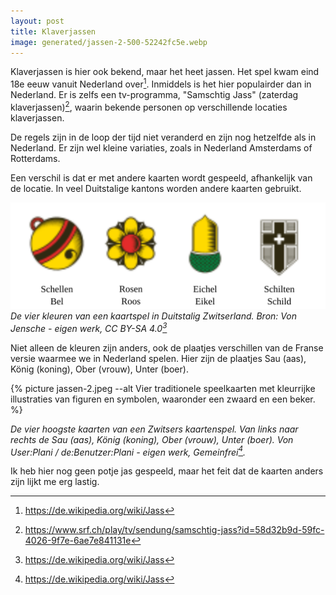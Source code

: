 ```yaml
---
layout: post
title: Klaverjassen
image: generated/jassen-2-500-52242fc5e.webp
---
```


Klaverjassen is hier ook bekend, maar het heet jassen. Het spel kwam eind 18e eeuw vanuit Nederland over[^1]. Inmiddels is het hier populairder dan in Nederland. Er is zelfs een tv-programma, "Samschtig Jass" (zaterdag klaverjassen)[^2], waarin bekende personen op verschillende locaties klaverjassen.

De regels zijn in de loop der tijd niet veranderd en zijn nog hetzelfde als in Nederland. Er zijn wel kleine variaties, zoals in Nederland Amsterdams of Rotterdams.

Een verschil is dat er met andere kaarten wordt gespeeld, afhankelijk van de locatie. In veel Duitstalige kantons worden andere kaarten gebruikt.

![](assets/jassen-1.svg)
_De vier kleuren van een kaartspel in Duitstalig Zwitserland. Bron: Von Jensche - eigen werk, CC BY-SA 4.0[^1]_

Niet alleen de kleuren zijn anders, ook de plaatjes verschillen van de Franse versie waarmee we in Nederland spelen. Hier zijn de plaatjes Sau (aas), König (koning), Ober (vrouw), Unter (boer).

{% picture jassen-2.jpeg --alt Vier traditionele speelkaarten met kleurrijke illustraties van figuren en symbolen, waaronder een zwaard en een beker. %}

_De vier hoogste kaarten van een Zwitsers kaartenspel. Van links naar rechts de Sau (aas), König (koning), Ober (vrouw), Unter (boer). Von User:Plani / de:Benutzer:Plani - eigen werk, Gemeinfrei[^1]._

Ik heb hier nog geen potje jas gespeeld, maar het feit dat de kaarten anders zijn lijkt me erg lastig.

[^1]: <https://de.wikipedia.org/wiki/Jass>
[^2]: <https://www.srf.ch/play/tv/sendung/samschtig-jass?id=58d32b9d-59fc-4026-9f7e-6ae7e841131e>
